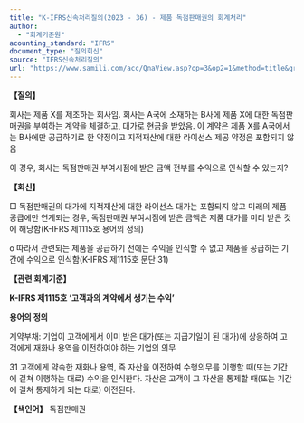 ```yaml
---
title: "K-IFRS신속처리질의(2023 - 36) - 제품 독점판매권의 회계처리"
author:
  - "회계기준원"
acounting_standard: "IFRS"
document_type: "질의회신"
source: "IFRS신속처리질의"
url: "https://www.samili.com/acc/QnaView.asp?op=3&op2=1&method=title&group=2124-15;1&orgcode=3&searchword=&page=4&code=K%2DIFRS%EC%8B%A0%EC%86%8D%EC%B2%98%EB%A6%AC%EC%A7%88%EC%9D%98%2D36%3A20231109"
---
```

**【질의】**

  

회사는 제품 X를 제조하는 회사임. 회사는 A국에 소재하는 B사에 제품 X에 대한 독점판매권을 부여하는 계약을 체결하고, 대가로 현금을 받았음. 이 계약은 제품 X를 A국에서는 B사에만 공급하기로 한 약정이고 지적재산에 대한 라이선스 제공 약정은 포함되지 않음

  

이 경우, 회사는 독점판매권 부여시점에 받은 금액 전부를 수익으로 인식할 수 있는지?

  
  

**【회신】**

  

□ 독점판매권의 대가에 지적재산에 대한 라이선스 대가는 포함되지 않고 미래의 제품 공급에만 연계되는 경우, 독점판매권 부여시점에 받은 금액은 제품 대가를 미리 받은 것에 해당함(K-IFRS 제1115호 용어의 정의)

  

o 따라서 관련되는 제품을 공급하기 전에는 수익을 인식할 수 없고 제품을 공급하는 기간에 수익으로 인식함(K-IFRS 제1115호 문단 31)

  
  

**【관련 회계기준】**

  

**K-IFRS 제1115호 ‘고객과의 계약에서 생기는 수익’**

  

**용어의 정의**

  

계약부채: 기업이 고객에게서 이미 받은 대가(또는 지급기일이 된 대가)에 상응하여 고객에게 재화나 용역을 이전하여야 하는 기업의 의무

  

31 고객에게 약속한 재화나 용역, 즉 자산을 이전하여 수행의무를 이행할 때(또는 기간에 걸쳐 이행하는 대로) 수익을 인식한다. 자산은 고객이 그 자산을 통제할 때(또는 기간에 걸쳐 통제하게 되는 대로) 이전된다.

  
  

**【색인어】** 독점판매권

